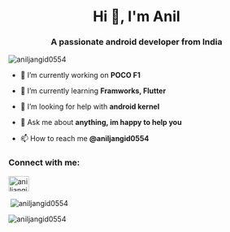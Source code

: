 <h1 align="center">Hi 👋, I'm Anil</h1>
<h3 align="center">A passionate android developer from India</h3>

<p align="left"> <img src="https://komarev.com/ghpvc/?username=aniljangid0554&label=Profile%20views&color=0e75b6&style=flat" alt="aniljangid0554" /> </p>

- 🔭 I’m currently working on **POCO F1**

- 🌱 I’m currently learning **Framworks, Flutter**

- 🤝 I’m looking for help with **android kernel**

- 💬 Ask me about **anything, im happy to help you**

- 📫 How to reach me **@aniljangid0554**

<h3 align="left">Connect with me:</h3>
<p align="left">
<a href="https://instagram.com/aniljangid0554" target="blank"><img align="center" src="https://raw.githubusercontent.com/rahuldkjain/github-profile-readme-generator/master/src/images/icons/Social/instagram.svg" alt="aniljangid0554" height="30" width="40" /></a>
</p>

<p>&nbsp;<img align="center" src="https://github-readme-stats.vercel.app/api?username=aniljangid0554&show_icons=true&locale=en" alt="aniljangid0554" /></p>

<p><img align="center" src="https://github-readme-streak-stats.herokuapp.com/?user=aniljangid0554&" alt="aniljangid0554" /></p>

